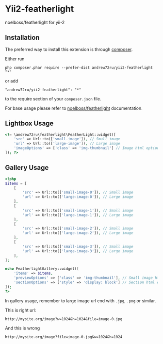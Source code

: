 Yii2-featherlight
=================
noelboss/featherlight for yii-2

Installation
------------

The preferred way to install this extension is through [composer](http://getcomposer.org/download/).

Either run

```
php composer.phar require --prefer-dist andrew72ru/yii2-featherlight "*"
```

or add

```
"andrew72ru/yii2-featherlight": "*"
```

to the require section of your `composer.json` file.

For base usage please refer to [noelboss/featherlight](https://github.com/noelboss/featherlight) documentation.

Lightbox Usage
--------------

```php
<?= \andrew72ru\featherlight\FeatherLight::widget([
    'src' => Url::to(['small-image']), // Small image
    'url' => Url::to(['large-image']), // Large image
    'imageOptions' => ['class' => 'img-thumbnail'] // Image html options
]); ?>
```

Gallery Usage
-------------

```php
<?php
$items = [
    [
        'src' => Url::to(['small-image-0']), // Small image
        'url' => Url::to(['large-image-0']), // Large image
    ],
    [
        'src' => Url::to(['small-image-1']), // Small image
        'url' => Url::to(['large-image-1']), // Large image
    ],
    [
        'src' => Url::to(['small-image-2']), // Small image
        'url' => Url::to(['large-image-2']), // Large image
    ],
    [
        'src' => Url::to(['small-image-3']), // Small image
        'url' => Url::to(['large-image-3']), // Large image
    ],
];

echo FeatherlightGallery::widget([
    'items' => $items, 
    'previewOptions' => ['class' => 'img-thumbnail'], // Small image html options
    'sectionOptions' => ['style' => 'display: block'] // Section html options
]);
?>
```

In gallery usage, remember to large image url end with `.jpg`, `.png` or similar.

This is right url:

```
http://mysite.org/image?w=1024&h=1024&file=image-0.jpg
```

And this is wrong

```
http://mysite.org/image?file=image-0.jpg&w=1024&h=1024
```
